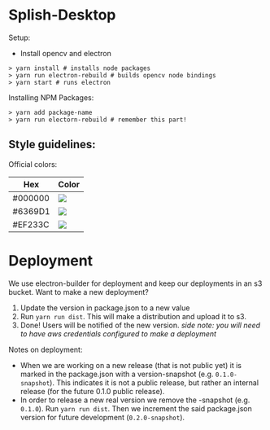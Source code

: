 # Splish-Desktop

Setup:

* Install opencv and electron

```
> yarn install # installs node packages
> yarn run electron-rebuild # builds opencv node bindings
> yarn start # runs electron
```

Installing NPM Packages:

```
> yarn add package-name
> yarn run electorn-rebuild # remember this part!
```

## Style guidelines:

Official colors:

| Hex     | Color                                               |
| ------- | --------------------------------------------------- |
| #000000 | <img src="https://dummyimage.com/30/000000/000000"> |
| #6369D1 | <img src="https://dummyimage.com/30/6369D1/6369D1"> |
| #EF233C | <img src="https://dummyimage.com/30/EF233C/EF233C"> |

# Deployment

We use electron-builder for deployment and keep our deployments in an s3 bucket. Want to make a new deployment?

1. Update the version in package.json to a new value
2. Run `yarn run dist`. This will make a distribution and upload it to s3.
3. Done! Users will be notified of the new version.
   _side note: you will need to have aws credentials configured to make a deployment_

Notes on deployment:

* When we are working on a new release (that is not public yet) it is marked in the package.json with a version-snapshot (e.g. `0.1.0-snapshot`). This indicates it is not a public release, but rather an internal release (for the future 0.1.0 public release).
* In order to release a new real version we remove the -snapshot (e.g. `0.1.0`). Run `yarn run dist`. Then we increment the said package.json version for future development (`0.2.0-snapshot`).
